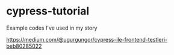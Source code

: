 # cypress-tutorial

Example codes  I've used in my story 

https://medium.com/@ugurgungor/cypress-ile-frontend-testleri-beb80285022
